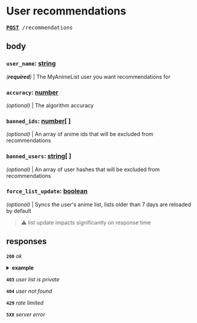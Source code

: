 # User recommendations

<pre>
<a href="#user-recommendations"><b>POST</b></a> /recommendations
</pre>

## body

###  **`user_name`**: [string](./)  
*(**required**)* | The MyAnimeList user you want recommendations for

### **`accuracy`**: [number](./)  
*(optional)* | The algorithm accuracy

### **`banned_ids`**: [number](./)[ ]  
*(optional)* | An array of anime ids that will be excluded from recommendations

### **`banned_users`**: [string](./)[ ]  
*(optional)* | An array of user hashes that will be excluded from recommendations

### **`force_list_update`**: [boolean](./)  
*(optional)* | Syncs the user's anime list, lists older than 7 days are reloaded by default
> :warning: list update impacts significantly on response time

## responses

**`200`** *ok*

<details><summary><b>example</b></summary>

### request - *javascript*
```javascript

fetch(
    "https://api.reko.moe/recommendations",
    {
        method: 'POST',
        body: {
            user_name: "_nelt",
            accuracy: 100,
            banned_ids: [65432, 23441, 45041],
            banned_users: [
                "0cc175b9c0f1b6a831c399e269772661",
            ],
            force_list_update: false,
        }
    }
)
```

### response - *json*
```json
{
    "next_request": {
        "user_name": "_nelt",
        "accuracy": 100,
        "banned_ids": [65432, 23441, 45041],
        "banned_users": [
            "0cc175b9c0f1b6a831c399e269772661",
        ],
        "force_list_update": false,
    },
    "metadata": {
        "user_last_analyzed": "2022-12-31T12:00:00.000Z",
        "users": {
            "found": 8,
        },
        "rekos": {
            "sent": 24,
            "found": 63
        },
        "algorithm": {
            "passages": 1,
            "accuracy": 100
        },
    },
    "users": [
        {
            "hash": "6asd123ff1b6a4831c399e269456dgff",
            "affinity":  88,
            "rekos": {
                "sent": 13,
                "found": 43
            },
        },
    ],
    "rekos": [
        {
            "id": 33337,
            "info": {
                "mean": 7.67,
                "title": "ACCA: 13-ku Kansatsu-ka",
                "airing_date": "2017-04-12",
                "main_image": "https://api.myanimelist.net/images/anime/3/83776.jpg",
                "rating": 4,
                "num_episodes": 12,
                "genres": [1, 5, 21],
                "related": [
                    {"id": 44403, "relation": 1}
                ]
            },
            "prediction": {
                "enjoyment": 95.3,
                "score":  8.23
            },
            "users": [0, 2, 3]
        },
    ]
}
```

</details>

**`403`** *user list is private*

**`404`** *user not found*

**`429`** *rate limited*

**`5XX`** *server error*